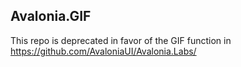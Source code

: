 ## Avalonia.GIF

This repo is deprecated in favor of the GIF function in https://github.com/AvaloniaUI/Avalonia.Labs/
